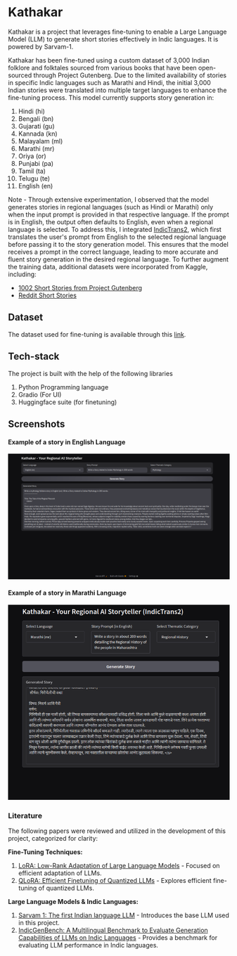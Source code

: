 # Kathakar

Kathakar is a project that leverages fine-tuning to enable a Large Language Model (LLM) to generate short stories effectively in Indic languages. It is powered by Sarvam-1.

Kathakar has been fine-tuned using a custom dataset of 3,000 Indian folklore and folktales sourced from various books that have been open-sourced through Project Gutenberg. Due to the limited availability of stories in specific Indic languages such as Marathi and Hindi, the initial 3,000 Indian stories were translated into multiple target languages to enhance the fine-tuning process. This model currently supports story generation in:

1. Hindi (hi)
2. Bengali (bn)
3. Gujarati (gu)
4. Kannada (kn)
5. Malayalam (ml)
6. Marathi (mr)
7. Oriya (or)
8. Punjabi (pa)
9. Tamil (ta)
10. Telugu (te)
11. English (en)

Note - Through extensive experimentation, I observed that the model generates stories in regional languages (such as Hindi or Marathi) only when the input prompt is provided in that respective language. If the prompt is in English, the output often defaults to English, even when a regional language is selected. To address this, I integrated [IndicTrans2](https://ai4bharat.iitm.ac.in/areas/model/NMT/IndicTrans2), which first translates the user's prompt from English to the selected regional language before passing it to the story generation model. This ensures that the model receives a prompt in the correct language, leading to more accurate and fluent story generation in the desired regional language.
To further augment the training data, additional datasets were incorporated from Kaggle, including:

* [1002 Short Stories from Project Gutenberg](https://www.kaggle.com/datasets/shubchat/1002-short-stories-from-project-guttenberg)
* [Reddit Short Stories](https://www.kaggle.com/datasets/trevordu/reddit-short-stories)

## Dataset

The dataset used for fine-tuning is available through this [link](insert).


## Tech-stack
The project is built with the help of the following libraries
1. Python Programming language
2. Gradio (For UI)
3. Huggingface suite (for finetuning)



## Screenshots

#### Example of a story in English Language
![Demo1](image.png)


#### Example of a story in Marathi Language
![Demo2](image2.png)

### Literature

The following papers were reviewed and utilized in the development of this project, categorized for clarity:

**Fine-Tuning Techniques:**

1.  [LoRA: Low-Rank Adaptation of Large Language Models](https://arxiv.org/abs/2106.09685) - Focused on efficient adaptation of LLMs.
2.  [QLoRA: Efficient Finetuning of Quantized LLMs](https://arxiv.org/abs/2305.14314) - Explores efficient fine-tuning of quantized LLMs.

**Large Language Models & Indic Languages:**

1.  [Sarvam 1: The first Indian language LLM](https://www.sarvam.ai/blogs/sarvam-1) - Introduces the base LLM used in this project.
2.  [IndicGenBench: A Multilingual Benchmark to Evaluate Generation Capabilities of LLMs on Indic Languages](https://arxiv.org/abs/2404.16816) - Provides a benchmark for evaluating LLM performance in Indic languages.